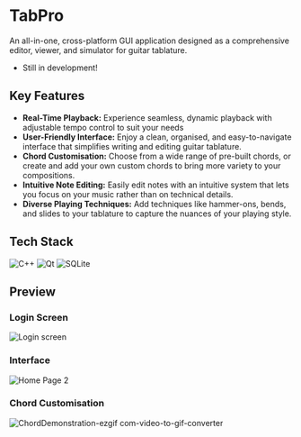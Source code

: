 # TabPro
An all-in-one, cross-platform GUI application designed as a comprehensive editor, viewer, and simulator for guitar tablature.
- Still in development!

## Key Features
- **Real-Time Playback:** Experience seamless, dynamic playback with adjustable tempo control to suit your needs
- **User-Friendly Interface:** Enjoy a clean, organised, and easy-to-navigate interface that simplifies writing and editing guitar tablature.
- **Chord Customisation:** Choose from a wide range of pre-built chords, or create and add your own custom chords to bring more variety to your compositions.
- **Intuitive Note Editing:** Easily edit notes with an intuitive system that lets you focus on your music rather than on technical details.
- **Diverse Playing Techniques:** Add techniques like hammer-ons, bends, and slides to your tablature to capture the nuances of your playing style.

## Tech Stack
![C++](https://img.shields.io/badge/c++-%2300599C.svg?style=for-the-badge&logo=c%2B%2B&logoColor=white) 
![Qt](https://img.shields.io/badge/Qt-%23217346.svg?style=for-the-badge&logo=Qt&logoColor=white) 
![SQLite](https://img.shields.io/badge/sqlite-%2307405e.svg?style=for-the-badge&logo=sqlite&logoColor=white) 

## Preview

### Login Screen
![Login screen](https://github.com/user-attachments/assets/d46807e4-e69b-4830-b63e-66733b71b298)  

### Interface
![Home Page 2](https://github.com/user-attachments/assets/312b1368-064a-49e8-baca-ff62dfdfdb26)

### Chord Customisation
![ChordDemonstration-ezgif com-video-to-gif-converter](https://github.com/user-attachments/assets/5c762d4e-862a-4a74-ae2f-61c2b12229a5)  



